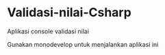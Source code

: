 # Validasi-nilai-Csharp
Aplikasi console validasi nilai 

Gunakan monodevelop untuk menjalankan aplikasi ini
